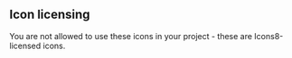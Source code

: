 ## Icon licensing

You are not allowed to use these icons in your project - these are Icons8-licensed icons.